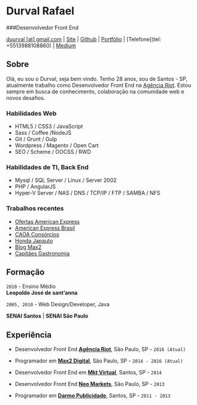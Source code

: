 # Durval Rafael

###Desenvolvedor Front End

[duurval [at] gmail.com](mailto:duurval@gmail.com) | [Site](http://durvalrafael.com.br/) | [Github](http://github.com/durvalrafael) | [Portfólio](http://behance.net/durval) | [Telefone](tel: +5513988108860) | 
[Medium](https://medium.com/@durval)


## Sobre

Olá, eu sou o Durval, seja bem vindo.
Tenho 28 anos, sou de Santos - SP, atualmente trabalho como Desenvolvedor Front End na [Agência Riot](http://www.riot.com.br). Estou sempre em busca de conhecimento, colaboração na comunidade web e novos desafios.

### Habilidades Web

*   HTML5 / CSS3 / JavaScript
*   Sass / Coffee /NodeJS
*   Git / Grunt / Gulp
*   Wordpress / Magento / Open Cart
*   SEO / Scheme / OOCSS / RWD  

### Habilidades de TI, Back End

*   Mysql / SQL Server / Linux / Server 2002
*   PHP / AngularJS
*   Hyper-V Server / NAS / DNS / TCP/IP / FTP / SAMBA / NFS

### Trabalhos recentes
* [Ofertas American Express](http://www.ofertasamericanexpress.com.br/)
* [American Express Brasil](http://www.americanexpress.com.br)
* [CAOA Consórcios](http://www.caoaconsorcios.com.br)
* [Honda Japauto](http://www.ofertasjapauto.com.br/)
* [Blog Max2](http://www.max2digital.com.br/blog)
* [Capitães Gastronomia](http://www.capitaesgastronomia.com.br/)


## Formação

`2010` - Ensino Médio  
 **Leopoldo José de sant’anna**

`2005, 2010` - Web Design/Developer, Java  

 **SENAI Santos** | **SENAI São Paulo**

## Experiência

*   Desenvolvedor Front End **[Agência Riot](http://www.riot.com.br/)**, São Paulo, SP - `2016 (Atual)`

*   Programador em **[Max2 Digital](http://www.max2digital.com.br/)**, São Paulo, SP - `2014 - 2016 (Atual)`

*   Desenvolvedor Front End em **[Mkt Virtual](http://www.mktvirtual.com.br/)**, Santos, SP - `2014`

*   Desenvolvedor Front End **[Neo Markets](http://www.neomarkets.com.br/)**, São Paulo, SP - `2013`

*   Programador em **[Darmo Publicidade](http://www.darmopublicidade.com.br/)**, Santos, SP - `2011 - 2013`
